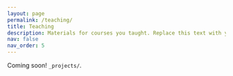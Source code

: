 ```yaml
---
layout: page
permalink: /teaching/
title: Teaching
description: Materials for courses you taught. Replace this text with your description.
nav: false
nav_order: 5
---
```


Coming soon! `_projects/`.
